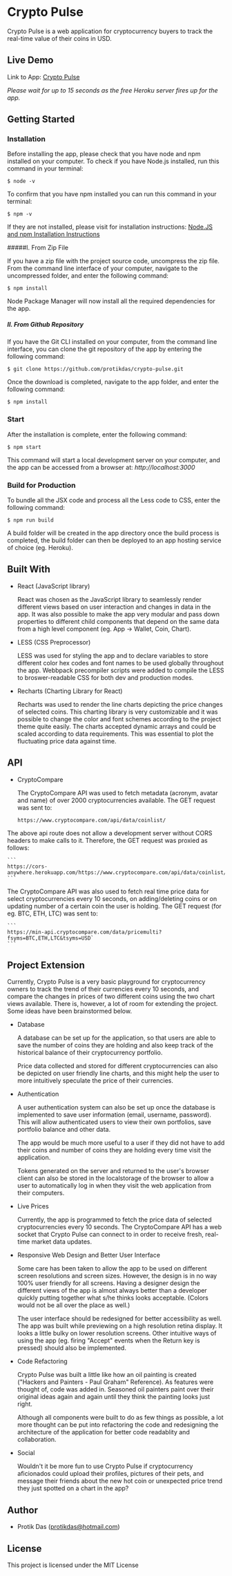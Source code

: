 # Crypto Pulse

Crypto Pulse is a web application for cryptocurrency buyers to track the real-time value of their coins in USD.

## Live Demo

Link to App: [Crypto Pulse](http://cryptopulse.herokuapp.com)

_Please wait for up to 15 seconds as the free Heroku server fires up for the app._


## Getting Started

### Installation

Before installing the app, please check that you have node and npm installed on your computer.
To check if you have Node.js installed, run this command in your terminal:

```
$ node -v
```

To confirm that you have npm installed you can run this command in your terminal:

```
$ npm -v
```

If they are not installed, please visit for installation instructions: [Node.JS and npm Installation Instructions](https://www.npmjs.com/get-npm)



#####I. From Zip File

If you have a zip file with the project source code, uncompress the zip file. From the command line interface of your computer, navigate to the uncompressed folder, and enter the following command:

```
$ npm install
```

Node Package Manager will now install all the required dependencies for the app. 


##### II. From Github Repository
If you have the Git CLI installed on your computer, from the command line interface, you can clone the git repository of the app by entering the following command:

```
$ git clone https://github.com/protikdas/crypto-pulse.git

```
Once the download is completed, navigate to the app folder, and enter the following command:

```
$ npm install
```

### Start
After the installation is complete, enter the following command:

```
$ npm start
```

This command will start a local development server on your computer, and the app can be accessed from a browser at: 
*http://localhost:3000*

### Build for Production

To bundle all the JSX code and process all the Less code to CSS, enter the following command:

```
$ npm run build
```

A build folder will be created in the app directory once the build process is completed, the build folder can then be deployed to an app hosting service of choice (eg. Heroku).

## Built With

- React (JavaScript library)
  
  React was chosen as the JavaScript library to seamlessly render different views based on user interaction and changes in data in the app. It was also possible to make the app very modular and pass down properties to different child components that depend on the same data from a high level component (eg. App -> Wallet, Coin, Chart).
  
- LESS (CSS Preprocessor)

  LESS was used for styling the app and to declare variables to store different color hex codes and font names to be used globally throughout the app. Webbpack precompiler scripts were added to compile the LESS to broswer-readable CSS for both dev and production modes.
  
- Recharts (Charting Library for React)

	Recharts was used to render the line charts depicting the price changes of selected coins. This charting library is very customizable and it was possible to change the color and font schemes according to the project theme quite easily. The charts accepted dynamic arrays and could be scaled according to data requirements. This was essential to plot the fluctuating price data against time.
  
## API
- CryptoCompare

	The CryptoCompare API was used to fetch metadata (acronym, avatar and name) of over 2000 cryptocurrencies available. The GET request was sent to:
	
	```
	https://www.cryptocompare.com/api/data/coinlist/
	```
The above api route does not allow a development server without CORS headers to make calls to it. Therefore, the GET request was proxied as follows:

	```
	https://cors-anywhere.herokuapp.com/https://www.cryptocompare.com/api/data/coinlist/
	```
	
The CryptoCompare API was also used to fetch real time price data for select cryptocurrencies every 10 seconds, on adding/deleting coins or on updating number of a certain coin the user is holding. The GET request (for eg. BTC, ETH, LTC) was sent to:
	
	```
	https://min-api.cryptocompare.com/data/pricemulti?fsyms=BTC,ETH,LTC&tsyms=USD`
	```
	
## Project Extension
Currently, Crypto Pulse is a very basic playground for cryptocurrency owners to track the trend of their currencies every 10 seconds, and compare the changes in prices of two different coins using the two chart views available. There is, however, a lot of room for extending the project. Some ideas have been brainstormed below.

- Database

	A database can be set up for the application, so that users are able to save the number of coins they are holding and also keep track of the historical balance of their cryptocurrency portfolio. 
	
	Price data collected and stored for different cryptocurrencies can also be depicted on user friendly line charts, and this might help the user to more intuitively speculate the price of their currencies.

- Authentication

	A user authentication system can also be set up once the database is implemented to save user information (email, username, password). This will allow authenticated users to view their own portfolios, save portfolio balance and other data. 
	
	The app would be much more useful to a user if they did not have to add their coins and number of coins they are holding every time visit the application.
	
	Tokens generated on the server and returned to the user's browser client can also be stored in the localstorage of the browser to allow a user to automatically log in when they visit the web application from their computers.
	
- Live Prices
	
	Currently, the app is programmed to fetch the price data of selected cryptocurrencies every 10 seconds. The CryptoCompare API has a web socket that Crypto Pulse can connect to in order to receive fresh, real-time market data updates.
	
- Responsive Web Design and Better User Interface

	Some care has been taken to allow the app to be used on different screen resolutions and screen sizes. However, the design is in no way 100% user friendly for all screens. Having a designer design the different views of the app is almost always better than a developer quickly putting together what s/he thinks looks acceptable. (Colors would not be all over the place as well.)

	The user interface should be redesigned for better accessibility as well. The app was built while previewing on a high resolution retina display. It looks a little bulky on lower resolution screens. Other intuitive ways of using the app (eg. firing "Accept" events when the Return key is pressed) should also be implemented.

- Code Refactoring

	Crypto Pulse was built a little like how an oil painting is created ("Hackers and Painters - Paul Graham" Reference). As features were thought of, code was added in. Seasoned oil painters paint over their original ideas again and again until they think the painting looks just right. 
	
	Although all components were built to do as few things as possible, a lot more thought can be put into refactoring the code and redesigning the architecture of the application for better code readablity and collaboration.
	
- Social

	Wouldn't it be more fun to use Crypto Pulse if cryptocurrency aficionados could upload their profiles, pictures of their pets, and message their friends about the new hot coin or unexpected price trend they just spotted on a chart in the app?

## Author

- Protik Das (protikdas@hotmail.com)

## License
This project is licensed under the MIT License
